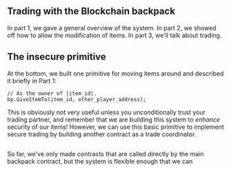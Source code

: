 Trading with the Blockchain backpack
------------------------------------

In part 1, we gave a general overview of the system. In part 2, we showed off how to allow the modification of items. In part 3, we'll talk about trading.

## The insecure primitive

At the bottom, we built one primitive for moving items around and described it briefly in Part 1:

```
// As the owner of |item_id|.
bp.GiveItemTo(item_id, other_player_address);
```

This is obviously not very useful unless you unconditionally trust your trading partner, and remember that we are building this system to _enhance_ security of our items! However, we can use this basic primitive to implement secure trading by building another contract as a trade coordinator.

##

So far, we've only made contracts that are called directly by the main backpack contract, but the system is flexible enough that we can 


